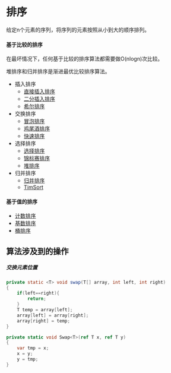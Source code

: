# 排序

给定n个元素的序列，将序列的元素按照从小到大的顺序排列。

#### 基于比较的排序

在最坏情况下，任何基于比较的排序算法都需要做O(nlogn)次比较。

堆排序和归并排序是渐进最优比较排序算法。

- 插入排序
	- [直接插入排序](插入排序.md#直接插入排序)
	- [二分插入排序](插入排序.md#二分插入排序)
	- [希尔排序](希尔排序.md)
- 交换排序
    - [冒泡排序](冒泡排序.md)
    - [鸡尾酒排序](鸡尾酒排序.md)
    - [快速排序](快速排序)
- 选择排序
	- [选择排序](选择排序.md)
	- [锦标赛排序](锦标赛排序.md)
	- [堆排序](堆排序.md)
- 归并排序
	- [归并排序](归并排序.md)
	- [TimSort](TimSort)

#### 基于值的排序
- [计数排序](计数排序.md)
- [基数排序](基数排序.md)
- [桶排序](桶排序.md)

## 算法涉及到的操作

##### 交换元素位置

``` Java
private static <T> void swap(T[] array, int left, int right)
{
    if(left==right){
        return;
    }
    T temp = array[left];
    array[left] = array[right];
    array[right] = temp;
}
```

``` C#
private static void Swap<T>(ref T x, ref T y)
{
    var tmp = x;
    x = y;
    y = tmp;
}
```